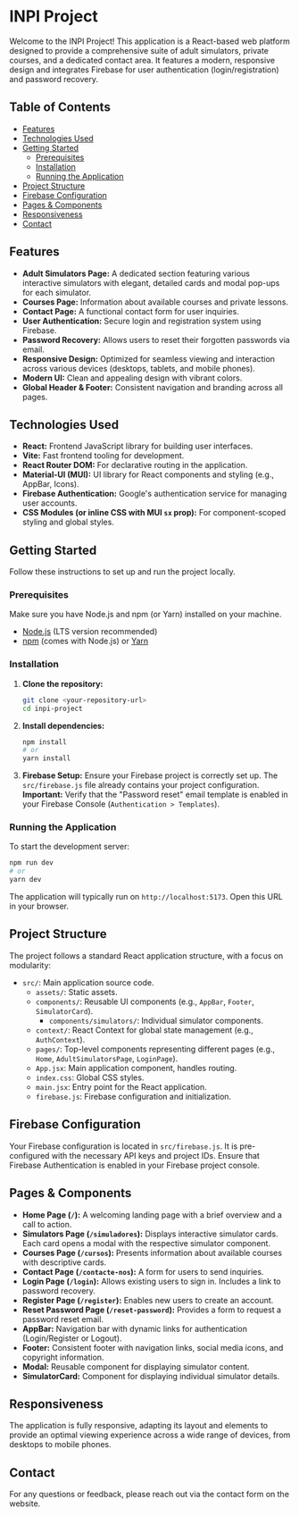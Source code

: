 # INPI Project

Welcome to the INPI Project! This application is a React-based web platform designed to provide a comprehensive suite of adult simulators, private courses, and a dedicated contact area. It features a modern, responsive design and integrates Firebase for user authentication (login/registration) and password recovery.

## Table of Contents

-   [Features](#features)
-   [Technologies Used](#technologies-used)
-   [Getting Started](#getting-started)
    -   [Prerequisites](#prerequisites)
    -   [Installation](#installation)
    -   [Running the Application](#running-the-application)
-   [Project Structure](#project-structure)
-   [Firebase Configuration](#firebase-configuration)
-   [Pages & Components](#pages--components)
-   [Responsiveness](#responsiveness)
-   [Contact](#contact)

## Features

-   **Adult Simulators Page:** A dedicated section featuring various interactive simulators with elegant, detailed cards and modal pop-ups for each simulator.
-   **Courses Page:** Information about available courses and private lessons.
-   **Contact Page:** A functional contact form for user inquiries.
-   **User Authentication:** Secure login and registration system using Firebase.
-   **Password Recovery:** Allows users to reset their forgotten passwords via email.
-   **Responsive Design:** Optimized for seamless viewing and interaction across various devices (desktops, tablets, and mobile phones).
-   **Modern UI:** Clean and appealing design with vibrant colors.
-   **Global Header & Footer:** Consistent navigation and branding across all pages.

## Technologies Used

-   **React:** Frontend JavaScript library for building user interfaces.
-   **Vite:** Fast frontend tooling for development.
-   **React Router DOM:** For declarative routing in the application.
-   **Material-UI (MUI):** UI library for React components and styling (e.g., AppBar, Icons).
-   **Firebase Authentication:** Google's authentication service for managing user accounts.
-   **CSS Modules (or inline CSS with MUI `sx` prop):** For component-scoped styling and global styles.

## Getting Started

Follow these instructions to set up and run the project locally.

### Prerequisites

Make sure you have Node.js and npm (or Yarn) installed on your machine.

-   [Node.js](https://nodejs.org/) (LTS version recommended)
-   [npm](https://www.npmjs.com/get-npm) (comes with Node.js) or [Yarn](https://yarnpkg.com/getting-started/install)

### Installation

1.  **Clone the repository:**
    ```bash
    git clone <your-repository-url>
    cd inpi-project
    ```
2.  **Install dependencies:**
    ```bash
    npm install
    # or
    yarn install
    ```
3.  **Firebase Setup:**
    Ensure your Firebase project is correctly set up. The `src/firebase.js` file already contains your project configuration.
    **Important:** Verify that the "Password reset" email template is enabled in your Firebase Console (`Authentication > Templates`).

### Running the Application

To start the development server:

```bash
npm run dev
# or
yarn dev
```

The application will typically run on `http://localhost:5173`. Open this URL in your browser.

## Project Structure

The project follows a standard React application structure, with a focus on modularity:

-   `src/`: Main application source code.
    -   `assets/`: Static assets.
    -   `components/`: Reusable UI components (e.g., `AppBar`, `Footer`, `SimulatorCard`).
        -   `components/simulators/`: Individual simulator components.
    -   `context/`: React Context for global state management (e.g., `AuthContext`).
    -   `pages/`: Top-level components representing different pages (e.g., `Home`, `AdultSimulatorsPage`, `LoginPage`).
    -   `App.jsx`: Main application component, handles routing.
    -   `index.css`: Global CSS styles.
    -   `main.jsx`: Entry point for the React application.
    -   `firebase.js`: Firebase configuration and initialization.

## Firebase Configuration

Your Firebase configuration is located in `src/firebase.js`. It is pre-configured with the necessary API keys and project IDs. Ensure that Firebase Authentication is enabled in your Firebase project console.

## Pages & Components

-   **Home Page (`/`):** A welcoming landing page with a brief overview and a call to action.
-   **Simulators Page (`/simuladores`):** Displays interactive simulator cards. Each card opens a modal with the respective simulator component.
-   **Courses Page (`/cursos`):** Presents information about available courses with descriptive cards.
-   **Contact Page (`/contacte-nos`):** A form for users to send inquiries.
-   **Login Page (`/login`):** Allows existing users to sign in. Includes a link to password recovery.
-   **Register Page (`/register`):** Enables new users to create an account.
-   **Reset Password Page (`/reset-password`):** Provides a form to request a password reset email.
-   **AppBar:** Navigation bar with dynamic links for authentication (Login/Register or Logout).
-   **Footer:** Consistent footer with navigation links, social media icons, and copyright information.
-   **Modal:** Reusable component for displaying simulator content.
-   **SimulatorCard:** Component for displaying individual simulator details.

## Responsiveness

The application is fully responsive, adapting its layout and elements to provide an optimal viewing experience across a wide range of devices, from desktops to mobile phones.

## Contact

For any questions or feedback, please reach out via the contact form on the website.
